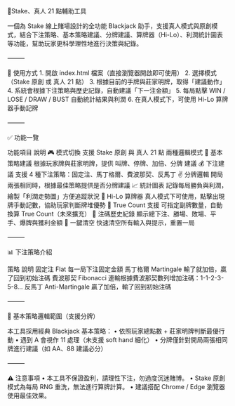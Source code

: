 
📘Stake、真人 21 點輔助工具

一個為 Stake 線上賭場設計的全功能 Blackjack 助手，支援真人模式與原創模式，結合下注策略、基本策略建議、分牌建議、算牌器（Hi-Lo）、利潤統計圖表等功能，幫助玩家更科學理性地進行決策與紀錄。

⸻

🔧 使用方式
	1.	開啟 index.html 檔案（直接瀏覽器開啟即可使用）
	2.	選擇模式（Stake 原創 或 真人 21 點）
	3.	根據目前的手牌與莊家明牌，取得「建議動作」
	4.	系統會根據下注策略與歷史記錄，自動建議「下一注金額」
	5.	每局點擊 WIN / LOSE / DRAW / BUST 自動統計結果與利潤
	6.	在真人模式下，可使用 Hi-Lo 算牌器手動記牌

⸻

✅ 功能一覽

功能項目	說明
🎮 模式切換	支援 Stake 原創 與 真人 21 點 兩種邏輯模式
🔢 基本策略建議	根據玩家牌與莊家明牌，提供 叫牌、停牌、加倍、分牌 建議
💰 下注建議	支援 4 種下注策略：固定注、馬丁格爾、費波那契、反馬丁
✌️ 分牌邏輯	開局兩張相同時，根據最佳策略提供是否分牌建議
📈 統計圖表	記錄每局勝負與利潤，繪製「利潤走勢圖」方便追蹤狀況
🧠 Hi-Lo 算牌器	真人模式下可使用，點擊出現牌手動記數，協助玩家判斷牌堆優勢
🧮 True Count 支援	可指定副牌數量，自動換算 True Count（未來擴充）
🧾 注碼歷史紀錄	顯示總下注、勝場、敗場、平手、爆牌與獲利金額
🔁 一鍵清空	快速清空所有輸入與提示，重置一局


⸻

📊 下注策略介紹

策略	說明
固定注 Flat	每一局下注固定金額
馬丁格爾 Martingale	輸了就加倍，贏了回到初始注碼
費波那契 Fibonacci	連輸根據費波那契數列增加注碼：1-1-2-3-5-8…
反馬丁 Anti-Martingale	贏了加倍，輸了回到初始注碼


⸻

🧠 基本策略邏輯範圍（支援分牌）

本工具採用經典 Blackjack 基本策略：
	•	依照玩家總點數 + 莊家明牌判斷最優行動
	•	遇到 A 會視作 11 處理（未支援 soft hand 細化）
	•	分牌僅針對開局兩張相同牌進行建議（如 AA、88 建議必分）

⸻

⚠️ 注意事項
	•	本工具不保證盈利，請理性下注，勿過度沉迷賭博。
	•	Stake 原創模式為每局 RNG 重洗，無法進行算牌計算。
	•	建議搭配 Chrome / Edge 瀏覽器使用最佳效果。
